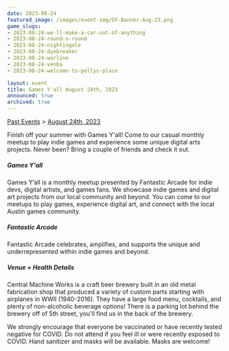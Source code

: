 ```yaml
---
date: 2023-08-24
featured_image: /images/event-img/GY-Banner-Aug-23.png
game_slugs:
- 2023-08-24-we-ll-make-a-car-out-of-anything
- 2023-08-24-round-n-round
- 2023-08-24-nightingale
- 2023-08-24-dyebreaker
- 2023-08-24-warline
- 2023-08-24-venba
- 2023-08-24-welcome-to-pollys-place

layout: event
title: Games Y'all August 24th, 2023
announced: true
archived: true
---
```


[Past Events](../html/events.html) > [August 24th, 2023](event-august-2023.html)

Finish off your summer with Games Y'all! Come to our casual monthly meetup to play indie games and experience some unique digital arts projects. Never been? Bring a couple of friends and check it out.

##### Games Y'all

Games Y’all is a monthly meetup presented by Fantastic Arcade for indie devs, digital artists, and games fans. We showcase indie games and digital art projects from our local community and beyond. You can come to our meetups to play games, experience digital art, and connect with the local Austin games community.

##### Fantastic Arcade

Fantastic Arcade celebrates, amplifies, and supports the unique and underrepresented within indie games and beyond.

##### Venue + Health Details

Central Machine Works is a craft beer brewery built in an old metal fabrication shop that produced a variety of custom parts starting with airplanes in WWII (1940-2016). They have a large food menu, cocktails, and plenty of non-alcoholic beverage options! There is a parking lot behind the brewery off of 5th street, you'll find us in the back of the brewery.
  
We strongly encourage that everyone be vaccinated or have recently tested negative for COVID. Do not attend if you feel ill or were recently exposed to COVID. Hand sanitizer and masks will be available. Masks are welcome!
